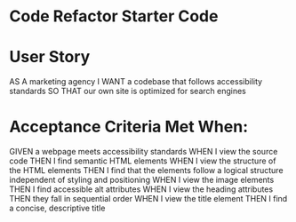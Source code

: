 # Code Refactor Starter Code

# User Story
AS A marketing agency
I WANT a codebase that follows accessibility standards
SO THAT our own site is optimized for search engines

# Acceptance Criteria Met When:
GIVEN a webpage meets accessibility standards
WHEN I view the source code
THEN I find semantic HTML elements
WHEN I view the structure of the HTML elements
THEN I find that the elements follow a logical structure independent of styling and positioning
WHEN I view the image elements
THEN I find accessible alt attributes
WHEN I view the heading attributes
THEN they fall in sequential order
WHEN I view the title element
THEN I find a concise, descriptive title